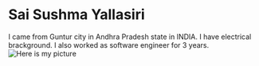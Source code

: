 # Sai Sushma Yallasiri
I came from Guntur city in Andhra Pradesh state in INDIA. I have electrical brackground. I also worked as software engineer for 3 years.
![Here is my picture](sushma_id.jpg)